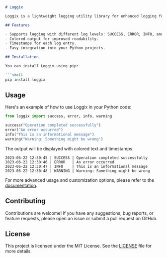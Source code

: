 ```markdown
# Loggix

Loggix is a lightweight logging utility library for enhanced logging functionality in Python.

## Features

- Supports logging with different log levels: SUCCESS, ERROR, INFO, and WARNING.
- Colored output for improved readability.
- Timestamps for each log entry.
- Easy integration into your Python projects.

## Installation

You can install Loggix using pip:

```shell
pip install loggix
```

## Usage

Here's an example of how to use Loggix in your Python code:

```python
from loggix import success, error, info, warning

success("Operation completed successfully")
error("An error occurred")
info("This is an informational message")
warning("Warning: Something might be wrong")
```

The output will be displayed with colored text and timestamps:

```
2023-06-22 12:30:45 | SUCCESS | Operation completed successfully
2023-06-22 12:30:46 | ERROR   | An error occurred
2023-06-22 12:30:47 | INFO    | This is an informational message
2023-06-22 12:30:48 | WARNING | Warning: Something might be wrong
```

For more advanced usage and customization options, please refer to the [documentation](https://github.com/your_username/loggix/docs).

## Contributing

Contributions are welcome! If you have any suggestions, bug reports, or feature requests, please open an issue or submit a pull request on GitHub.

## License

This project is licensed under the MIT License. See the [LICENSE](https://github.com/your_username/loggix/LICENSE) file for more details.
```
